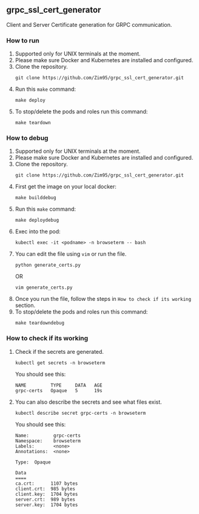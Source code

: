 ## grpc_ssl_cert_generator
Client and Server Certificate generation for GRPC communication.

### How to run
1. Supported only for UNIX terminals at the moment.
2. Please make sure Docker and Kubernetes are installed and configured.
3. Clone the repository.
    ```
    git clone https://github.com/Zim95/grpc_ssl_cert_generator.git
    ```
4. Run this `make` command:
    ```
    make deploy
    ```
5. To stop/delete the pods and roles run this command:
    ```
    make teardown
    ```

### How to debug
1. Supported only for UNIX terminals at the moment.
2. Please make sure Docker and Kubernetes are installed and configured.
3. Clone the repository.
    ```
    git clone https://github.com/Zim95/grpc_ssl_cert_generator.git
    ```
4. First get the image on your local docker:
    ```
    make builddebug
    ```
5. Run this `make` command:
    ```
    make deploydebug
    ```
6. Exec into the pod:
    ```
    kubectl exec -it <podname> -n browseterm -- bash
    ```
7. You can edit the file using `vim` or run the file.
    ```
    python generate_certs.py
    ```
    OR
    ```
    vim generate_certs.py
    ```
8. Once you run the file, follow the steps in `How to check if its working` section.
9. To stop/delete the pods and roles run this command:
    ```
    make teardowndebug
    ```

### How to check if its working
1. Check if the secrets are generated.
    ```
    kubectl get secrets -n browseterm
    ```

    You should see this:
    ```
    NAME         TYPE     DATA   AGE
    grpc-certs   Opaque   5      19s
    ```
2. You can also describe the secrets and see what files exist.
    ```
    kubectl describe secret grpc-certs -n browseterm
    ```

    You should see this:
    ```
    Name:         grpc-certs
    Namespace:    browseterm
    Labels:       <none>
    Annotations:  <none>

    Type:  Opaque

    Data
    ====
    ca.crt:      1107 bytes
    client.crt:  985 bytes
    client.key:  1704 bytes
    server.crt:  989 bytes
    server.key:  1704 bytes
    ```
